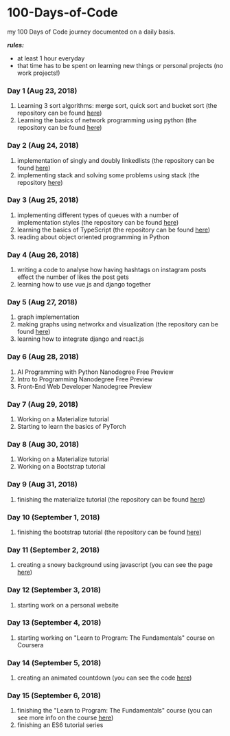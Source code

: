 # 100-Days-of-Code
my 100 Days of Code journey documented on a daily basis. 

<strong><i>rules:</i></strong><br>
<ul>
  <li>at least 1 hour everyday</li>
  <li>that time has to be spent on learning new things or personal projects (no work projects!)</li>
</ul>

### Day 1 (Aug 23, 2018)
<ol>
  <li>Learning 3 sort algorithms: merge sort, quick sort and bucket sort (the repository can be found <a href="https://github.com/nazaninsbr/Sort">here</a>)</li>
  <li>Learning the basics of network programming using python (the repository can be found <a href="https://github.com/nazaninsbr/Network-Programming">here</a>)</li>
</ol>

### Day 2 (Aug 24, 2018)
<ol>
  <li>implementation of singly and doubly linkedlists (the repository can be found <a href="https://github.com/nazaninsbr/LinkedLists">here</a>)</li>
  <li>implementing stack and solving some problems using stack (the repository <a href="https://github.com/nazaninsbr/Stack">here</a>)</li>
</ol>

### Day 3 (Aug 25, 2018)
<ol>
    <li>implementing different types of queues with a number of implementation styles (the repository can be found <a href="https://github.com/nazaninsbr/Queue">here</a>)</li>
    <li>learning the basics of TypeScript (the repository can be found <a href="https://github.com/nazaninsbr/What-is-TypeScript">here</a>)</li>
    <li>reading about object oriented programming in Python</li>
</ol>

### Day 4 (Aug 26, 2018)
<ol>
    <li>writing a code to analyse how having hashtags on instagram posts effect the number of likes the post gets</li>
    <li>learning how to use vue.js and django together</li>
</ol>

### Day 5 (Aug 27, 2018)
<ol>
    <li>graph implementation</li>
    <li>making graphs using networkx and visualization (the repository can be found <a href="https://github.com/nazaninsbr/Graph">here</a>)</li>
    <li> learning how to integrate django and react.js</li> 
</ol>

### Day 6 (Aug 28, 2018)
<ol>
    <li>AI Programming with Python Nanodegree Free Preview</li>
	  <li>Intro to Programming Nanodegree Free Preview</li>
	  <li>Front-End Web Developer Nanodegree Preview</li>
</ol>

### Day 7 (Aug 29, 2018)
<ol>
   	<li>Working on a Materialize tutorial</li>
	<li>Starting to learn the basics of PyTorch</li>
</ol>

### Day 8 (Aug 30, 2018)
<ol>
	<li>Working on a Materialize tutorial</li>
	<li>Working on a Bootstrap tutorial</li>
</ol>

### Day 9 (Aug 31, 2018)
<ol>
	<li>finishing the materialize tutorial (the repository can be found <a href="https://github.com/nazaninsbr/Learning-Materialize">here</a>)</li>
</ol>

### Day 10 (September 1, 2018)
<ol>
	<li>finishing the bootstrap tutorial (the repository can be found <a href="https://github.com/nazaninsbr/Learning-Bootstrap">here</a>)</li>
</ol>

### Day 11 (September 2, 2018)
<ol>
	<li>creating a snowy background using javascript (you can see the page <a href="https://nazaninsbr.github.io/Snowy-Background/">here</a>)</li>
</ol>

### Day 12 (September 3, 2018)
<ol>
	<li>starting work on a personal website</li>
</ol>

### Day 13 (September 4, 2018)
<ol>
	<li>starting working on "Learn to Program: The Fundamentals" course on Coursera</li>
</ol>

### Day 14 (September 5, 2018)
<ol>
	<li>creating an animated countdown (you can see the code <a href="https://github.com/nazaninsbr/Animated-Countdown">here</a>)</li>
</ol>

### Day 15 (September 6, 2018)
<ol>
	<li>finishing the "Learn to Program: The Fundamentals" course (you can see more info on the course <a href="https://www.class-central.com/course/coursera-learn-to-program-the-fundamentals-385?utm_source=fcc_medium&utm_medium=web&utm_campaign=cs_programming_september_2018">here</a>)</li>
	<li>finishing an ES6 tutorial series</li>
</ol>
